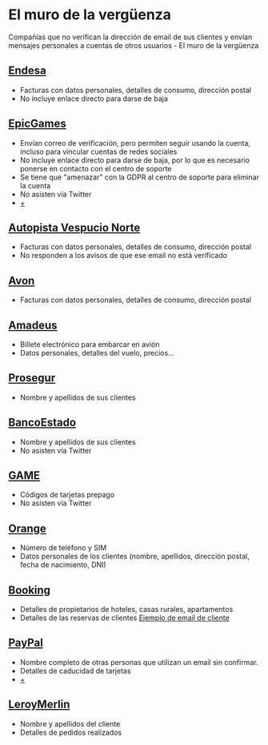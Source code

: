 # El muro de la vergüenza 
Compañías que no verifican la dirección de email de sus clientes y envían mensajes personales a cuentas de otros usuarios - El muro de la vergüenza

## [Endesa](https://view.digital.endesaclientes.com)

* Facturas con datos personales, detalles de consumo, dirección postal
* No incluye enlace directo para darse de baja

## [EpicGames](https://www.epicgames.com)

* Envían correo de verificación, pero permiten seguir usando la cuenta, incluso para vincular cuentas de redes sociales
* No incluye enlace directo para darse de baja, por lo que es necesario ponerse en contacto con el centro de soporte
* Se tiene que "amenazar" con la GDPR al centro de soporte para eliminar la cuenta
* No asisten vía Twitter
* [+](https://twitter.com/0xJCG/status/1046861462239686656)

## [Autopista Vespucio Norte](http://www.vespucionorte.cl/)

* Facturas con datos personales, detalles de consumo, dirección postal
* No responden a los avisos de que ese email no está verificado

## [Avon](REPSERVICEMEX@avon.com)

* Facturas con datos personales, detalles de consumo, dirección postal

## [Amadeus](eticket@amadeus.com)

* Billete electrónico para embarcar en avión
* Datos personales, detalles del vuelo, precios...

## [Prosegur](proseguralarmas.com)

* Nombre y apellidos de sus clientes

## [BancoEstado](https://www.bancoestado.cl/)

* Nombre y apellidos de sus clientes
* No asisten vía Twitter


## [GAME](https://www.game.es/)

* Códigos de tarjetas prepago
* No asisten vía Twitter


## [Orange](https://www.orange.es/)

* Número de teléfono y SIM
* Datos personales de los clientes (nombre, apellidos, dirección postal, fecha de nacimiento, DNI)

## [Booking](https://booking.com)

* Detalles de propietarios de hoteles, casas rurales, apartamentos
* Detalles de las reservas de clientes
[Ejemplo de email de cliente](https://www.dropbox.com/s/sjhco87yuyud2vj/booking.png?dl=1)

## [PayPal](https://www.paypal.com/)

* Nombre completo de otras personas que utilizan un email sin confirmar.
* Detalles de caducidad de tarjetas
* [+](https://twitter.com/garaolaza/status/1145929806468603905)

## [LeroyMerlin](https://spain.leroymerlin.com/es)
* Nombre y apellidos del cliente
* Detalles de pedidos realizados
